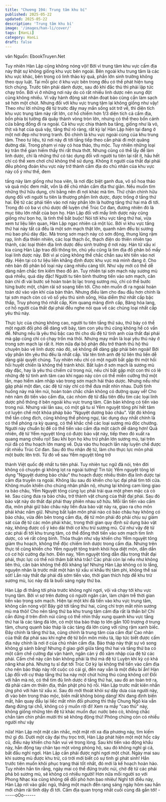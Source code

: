 ```yaml
---
title: "Chương 194: Trung tâm khu bí"
published: 2025-05-22
updated: 2025-05-22
description: 'Trung tâm khu bí'
image: '/images/han-li/cover/'
tags: [HanLi]
category: HanLi
draft: false
---
```


văn
Nguồn: EbookTruyen.Net

Tuy nhiên Hàn Lập cũng không nóng vội! Bởi vì trung tâm khu
vực cấm địa này thật sự không giống khu vực bên ngoài.
Bên ngoài khu trung tâm là các khu vực khác, bên trong có linh
thảo kỳ quả, phần lớn sinh trưởng không theo quy luật. Tại mỗi
góc ở khu vực bên trong đều có thể phát hiện tung tích chúng.
Trước tiên phải dành được, sau đó khi đắc thủ thì phải lập tức
chạy trốn. Bởi vì ở những nơi này do có rất nhiều linh dược nên
xung đột cũng không nhiều. Vì vậy hành động sát nhân đoạt bảo
cũng cần làm sạch sẽ hơn một chút.
Nhưng đối với khu vực trung tâm lại không giống như vậy! Theo
như lời những đệ tử trước đây may mắn sống sót trở về, thì diện
tích khu vực trung tâm này rất lớn, cơ hồ chiếm hơn 1/3 diện tích
cả cấm địa, bốn phía bị tường đá quây thành vòng tròn lớn,
nhưng có thể theo bốn cánh cửa bằng đồng đi ra ngoài. Cả khu
vực chia thành ba tầng, giống như là vỏ, thịt và hạt của quả vậy,
tầng thứ rõ ràng, rất kỳ lạ!
Hàn Lập hiện tại đang ở một nơi đẹp như trong tranh. Đó chính là
khu vực ngoài cùng của khu trung tâm.
Theo tư liệu, từ nơi này đi tới tầng tiếp theo cần phải đi một
quãng đường dài. Trong phạm vi này có hoa thảo, thụ mộc. Tuy
nhiên những loại kỳ trân thế gian hiếm thấy thì rất thưa thớt.
Nhưng cũng có thể lấy để làm linh dược, chỉ là những thứ có tác
dụng đối với người tu tiên lại rất ít, hầu hết chỉ có thể xem chơi
chứ không thể sử dụng.
Không ít người của thất đại phái đều phỏng đoán khu vực này trở
thành cấm địa do chủ nhân của khu vực này cố ý như thế, đem

tầng này làm giống như hoa viên, là nơi đặc biệt ganh đua, vô số
hoa thảo và quả mộc đem mắt, vốn là để chủ nhân cấm địa thư
giãn. Nếu muốn tìm những thứ hữu dụng, chi bằng nên đi nơi
khác mà tìm.
Thứ chân chính hữu dụng đối với người tu tiên là thượng phẩm
linh dược, được trồng ở tầng thứ hai. Đệ tử các phái tiến vào nơi
này phần lớn là hướng tầng thứ hai mà đi tới. Trong đó có ba vị
chủ dược để luyện chế Trúc Cơ đan, đương nhiên đó là mục tiêu
lớn nhất của bọn họ. Hàn Lập đối với mấy linh dược này cũng
giống như bọn họ, là tình thế bắt buộc!
Nói tới khu vực tầng thứ hai, vừa xem tư liệu liên quan, Hàn Lập
ngạc nhiên cả một lúc.
Bởi vì khu vực tầng thứ hai này tất cả đều là một sơn mạch thật
lớn, quanh năm đều bị sương mù bao phủ dày đặc. Mà trong sơn
mạch này có sơn động, thung lũng rậm rạp, linh địa thiên nhiên,
các loại thạch ốc, thạch điện do thiên nhiên tạo thành, các loại
thiên địa linh dược đều sinh trưởng ở nơi này.
Hán tử xấu xí kia cùng Hàn Lập trao đổi thông tin, chủ yếu cũng là
tìm địa đồ phân bố mấy loại linh dược này. Bởi vì ai cũng không
thể chắc chắn sau khi tiến vào nơi đây. Hiện tại có tư liệu liền
khẳng định được khu vực mà mình đang ở. Cho nên bản đồ phân
bố loại này càng nhiều càng tốt. Như vậy mới có thể dễ dàng nắm
chắc tìm kiếm theo đồ án.
Tuy nhiên tại sơn mạch này sương mù quá nhiều, quá dày đặc!
Người tu tiên bình thường tiến vào sơn mạch, căn bản chỉ đi vài
bước sẽ hoàn toàn bị lạc trong sương mù, chỉ có thể bước từng
bước một, chậm rãi sờ soạng tiến tới. Cho nên muốn đi ra ngoài
hoàn toàn dứ vào vận khí của bản thân.
Nhưng điều làm cho đau đầu hơn chính là tại sơn mạch còn có vô
số yêu thú sinh sống, Hỏa diễm thử nhất cấp bậc thấp, Truy
phong thỏ nhất cấp, Kim quang mãng đỉnh cấp, Băng hỏa lang,
cơ hồ người của thất đại phái đều nghe nói qua về các chủng loại
nhất cấp yêu thú này.

Thực lực của chúng không cao, người tu tiên tầng thứ sáu, thứ
bảy có thể một người đối phó dễ dàng với bảy, tám con yêu thú
cũng không hề có vấn đề. Nhưng nếu là yêu thú bậc cao thì cho
dù đệ tử tinh anh của thất đại phái mà gặp cũng chỉ có chạy trốn
mà thôi.
Nhưng may mắn là loại yêu thú này ở trong sơn mạch lại rất ít.
Hơn nữa đại bộ phận đều trở thành thủ hộ thú chuyên bảo vệ linh
dược nào đó, sẽ không dễ dàng gặp phải bên ngoài!
Bởi vậy phần lớn yêu thú đều là nhất cấp. Vài tên tinh anh đệ tử
liên thủ liền dễ dàng giải quyết chúng. Tuy nhiên nếu chỉ có một
người bắt gặp thì một hồi hồi huyết chiến là không thể tránh khỏi.
Bất luận ở sơn mạch là sương mù dày đặc, hay là yêu thú chiếm
cứ trong núi, nếu chỉ bắt gặp một con thì có lẽ những đệ tử tinh
anh tâm cao khí ngạo này còn có thể miễn cưỡng thử một lần,
mạo hiểm xâm nhập vào trong sơn mạch hái thảo dược. Nhưng
nếu như gặp phải một đàn, các đệ tử này chỉ có thể đưa mắt nhìn
nhau. Dưới tình huống này mà lên núi, hoàn toàn chắc chắn
không có đường quay về!
Cho nên năm đó tiến vào cấm địa, các nhóm đệ tử đầu tiên đều
tìm các loại linh dược phổ thông ở bên ngoài khu vực trung tâm.
Căn bản không có tiến vào trong núi.
Nhưng vài lần sau, có một gã tu sỉ Yểm nguyệt tông phí hết tâm
cơ luyện chế một khỏa pháp bảo "Nguyệt dương bảo châu". Vật
đó không thể tấn công địch, cũng không thể phòng ngự, tác dụng
duy nhất chính là có thể phóng ra kỳ quang, có thể khắc chế các
loại sương mù độc chướng. Người này chuẩn bị để có thể tiến
vào cấm địa một cách dễ dàng hơn!
Quả nhiên, đệ tử Yểm nguyệt tông có được bảo vật này, tiếp theo
đó xuất ra quang mang chiếu rọi!
Sau khi bọn họ khu trừ phần lớn sương mù, tại trên núi đã có thu
hoạch lớn mang về. Dựa vào thu hoạch lần này luyện chế được
rất nhiều Trúc Cơ đan. Sau đó thu nhận đệ tử, làm cho thực lực
môn phái một bước lên trời. Từ đó về sau Yểm nguyệt tông trở

thành Việt quốc đệ nhất tu tiên phái.
Tuy nhiên tục ngữ đã nói, trên đời không có chuyện gì không lọt
ra ngoài tường! Tin tức Yểm nguyệt tông lợi dụng "Nguyệt dương
bảo châu" thu hoạch được nhiều thiên địa linh dược tại cấm địa
truyền ra ngoài. Không lâu sau đó khiến cho lục đại phái tìm tới
cửa.
Không muốn khiến cho chúng nhân phẫn nộ, nhưng lại không
cam lòng giao ra bảo châu, Yểm Nguyệt tông cùng lục phái trải
qua một phen mặc cả cò kè. Sau cùng đưa ra bảo châu, trở thành
vật chung của thất đại phái.
Sau đó bảo vật này do thất đại phái thay phiên nhau sở hữu. Mỗi
lần tiến vào cấm địa, môn phái giữ bảo châu này liền đưa bảo vật
này ra, giao ra cho môn phái khác nắm giữ.
Nhưng bất luận môn phái nào có bảo châu hay không có bảo
châu, vừa đến bên trong cấm địa, đệ tử môn phái đó phải chịu sự
giám sát của đệ tử các môn phái khác, trong thời gian quy định
sử dụng bảo vật này, không được cố ý kéo dài thời cơ khu trừ
sương mù.
Cứ như vậy đệ tử các phái đi tới khu trung tâm, có thể đồng thời
tiến vào sơn mạch tìm linh dược, có vẻ rất công bình.
Thỏa thuận như vậy khiến cho Yểm nguyệt tông giảm thu hoạch,
không thể độc chiếm linh dược trong cấm địa. Nhưng trên thực tế
cũng khiến cho Yểm nguyệt tông tránh khỏi họa diệt môn, dần
dần có cơ hội cường đại hơn.
Đến nay, Yểm nguyệt tông dẫn đầu trong thất đại phái, thực lực
có thể nói thâm bất khả trắc! Các phái còn lại nếu như không liên
thủ, căn bản không thể đối kháng lại!
Nhưng Hàn Lập không có lo lắng, nguyên nhân là trước mắt một
hán tử xấu xí khẩu thị tâm phi, không thể sai sót!
Lần này thất đại phái đã sớm tiến vào, thời gian thích hợp để khu
trừ sương mù, lúc này đã là buổi sáng ngày thứ ba.

Hàn Lập đi thẳng tới phía trước không nghỉ ngơi, vội vã chạy tới
khu vực trung tâm. Bởi vì sợ trên đường có người ngăn cản, làm
chậm trễ thời gian tiến vào trong sơn mạch. Hiện tại một khi đã
tiến vào khu vực trung tâm, không cần nóng vội! Bây giờ tới tầng
thứ hai, cũng chỉ trợn mắt nhìn sương mù mà thôi!
Cho nên tầng thứ ba khu trung tâm cấm địa rất là thần bí!
Chỉ cần đứng ở trên đỉnh núi cũng có thể nhìn thấy xung quanh
khu vực tầng thứ hai là các tảng đá lớn, có một tòa bảo tháp to
lớn gần 100 trượng ở trung tâm, chung quanh bảo tháp là các
tảng đá lớn cùng với rừng rậm xanh biếc. Đây chính là tầng thứ
ba, cũng chính là trung tâm của cấm địa!
Cao nhân của thất đại phái sau khi nghe đệ tử bổn môn miêu tả,
lập tức biết được cấm địa này chính là nơi ở của chủ nhân cấm
địa. Bảo tháp này thật sự vô song không gì sánh bằng!
Nhưng ở giao giới giữa tầng thứ hai và tầng thứ ba có một cấm
chế cường đại vận hành, ngăn cản ý đồ xâm nhập của đệ tử các
phái. Cấm chế này căn bản không phải là thứ mà đệ tử Luyện khí
kỳ có khả năng khai phá. Nhưng tu sĩ đạt tới Trúc Cơ kỳ lại không
thể tiến vào cấm địa cho nên bảo tháp này rốt cuộc có cái gì, đến
nay vẫn là một điều bí ẩn!
Hàn Lập đối với cự tháp tầng thứ ba này một chút hứng thú cũng
không có! Đối với hắn mà nó, có thể tìm đủ linh dược ở tầng thứ
hai, sau đó an toàn trở ra, đã phải cám ơn thiên địa, thần phật
phù hộ rồi.
Hàn Lập trước mắt kiên nhẫn ứng phó với hán tử xấu xí. Sau đó
mới thoát khỏi sự dây dưa của người này, đi vào bên trong thảo
mộc, biến mất không bóng dáng! Khi đang định biến mất, hắn
quay đầu lại liếc mắt nhìn đối phương thì thấy Chung Ngô kia vẫn
đang đứng tại chỗ, không có ý muốn rời đi!
Xem ra mấy "cao thủ" này, không giống những tên đệ tử khác
muốn đục nước béo cò, không chắc chắn tám chín phần mười thì
sẽ không động thủ! Phỏng chừng còn có nhiều người như vậy

nữa!
Hàn Lập một mặt cân nhắc, một mặt rời xa địa phương này, tìm
kiếm thứ gì đó.
Dưới một cây đại thụ trọc trời, Hàn Lập phát hiện một một hốc cây
cũ, điều này khiến cho hắn vui vẻ trong lòng.
Sau khi tiến vào động khẩu này, hắn động tay chân tạo một vòng
phòng hộ, sau đó không nghĩ gì cả, bắt đầu nghỉ ngơi.
Hàn Lập cần phải được nghỉ ngơi một chút. Ngày mai sau khi
sương mù được khu trừ, có trời mới biết có sự tình gì phát sinh!
Hắn trước tiên muốn khôi phục trạng thái tốt nhất, đó mới là kế
hoạch hoàn hảo.
Tuy nhiên hắn tin rằng, ngày mai có thể đứng trước núi, chờ đệ tử
các phái phá bỏ sương mù, sẽ không có nhiều người! Hơn nữa
mỗi người so với Phong Nhạc kia cũng không dễ đối phó hơn bao
nhiêu!
Nghĩ tới điều này, Hàn Lập rơi vào giấc ngủ, thẳng một mạch đến
rạng sáng ngày hôm sau hắn mới chậm rãi tỉnh dậy đi tới. Cấm
địa quan trọng nhất cuối cùng đã gần tới!
------oOo------
